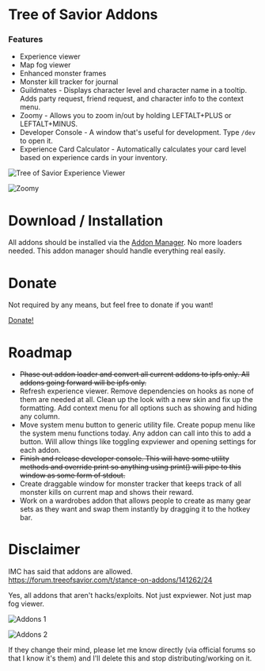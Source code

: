 # Tree of Savior Addons

### Features

* Experience viewer
* Map fog viewer
* Enhanced monster frames
* Monster kill tracker for journal
* Guildmates - Displays character level and character name in a tooltip. Adds party request, friend request, and character info to the context menu.
* Zoomy - Allows you to zoom in/out by holding LEFTALT+PLUS or LEFTALT+MINUS.
* Developer Console - A window that's useful for development. Type `/dev` to open it.
* Experience Card Calculator - Automatically calculates your card level based on experience cards in your inventory.

![Tree of Savior Experience Viewer](http://i.imgur.com/z8xXMvA.jpg)

![Zoomy](http://i.imgur.com/brIjyQ4.jpg)

# Download / Installation

All addons should be installed via the [Addon Manager](https://github.com/Excrulon/Tree-of-Savior-Addon-Manager). No more loaders needed. This addon manager should handle everything real easily.

# Donate

Not required by any means, but feel free to donate if you want!

[Donate!](https://www.paypal.com/cgi-bin/webscr?cmd=_s-xclick&hosted_button_id=6JBF88ZAUCD34)

# Roadmap

* ~~Phase out addon loader and convert all current addons to ipfs only. All addons going forward will be ipfs only.~~
* Refresh experience viewer. Remove dependencies on hooks as none of them are needed at all. Clean up the look with a new skin and fix up the formatting. Add context menu for all options such as showing and hiding any column.
* Move system menu button to generic utility file. Create popup menu like the system menu functions today. Any addon can call into this to add a button. Will allow things like toggling expviewer and opening settings for each addon.
* ~~Finish and release developer console. This will have some utility methods and override print so anything using print() will pipe to this window as some form of stdout.~~
* Create draggable window for monster tracker that keeps track of all monster kills on current map and shows their reward.
* Work on a wardrobes addon that allows people to create as many gear sets as they want and swap them instantly by dragging it to the hotkey bar.

# Disclaimer

IMC has said that addons are allowed. https://forum.treeofsavior.com/t/stance-on-addons/141262/24

Yes, all addons that aren't hacks/exploits. Not just expviewer. Not just map fog viewer.

![Addons 1](http://i.imgur.com/oJ4B99B.png)

![Addons 2](http://i.imgur.com/rxLmSoa.png)

If they change their mind, please let me know directly (via official forums so that I know it's them) and I'll delete this and stop distributing/working on it.
